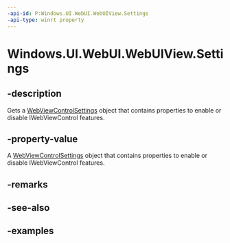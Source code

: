 ```yaml
---
-api-id: P:Windows.UI.WebUI.WebUIView.Settings
-api-type: winrt property
---
```


<!-- Property syntax.
public WebViewControlSettings Settings { get; }
-->

# Windows.UI.WebUI.WebUIView.Settings

## -description
Gets a [WebViewControlSettings](../windows.web.ui/webviewcontrolsettings.md) object that contains properties to enable or disable IWebViewControl features.

## -property-value
A [WebViewControlSettings](../windows.web.ui/webviewcontrolsettings.md) object that contains properties to enable or disable IWebViewControl features.

## -remarks

## -see-also

## -examples

